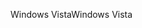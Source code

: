 <span data-ttu-id="a85ef-101">Windows Vista</span><span class="sxs-lookup"><span data-stu-id="a85ef-101">Windows Vista</span></span>